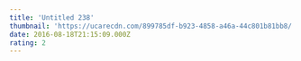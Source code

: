 ```yaml
---
title: 'Untitled 238'
thumbnail: 'https://ucarecdn.com/899785df-b923-4858-a46a-44c801b81bb8/'
date: 2016-08-18T21:15:09.000Z
rating: 2
---
```

